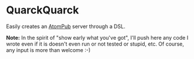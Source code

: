 QuarckQuarck
============

Easily creates an [AtomPub][] server through a DSL.


**Note:** In the spirit of "show early what you've got", I'll push here any code I wrote
even if it is doesn't even run or not tested or stupid, etc.
Of course, any input is more than welcome :-)

  [AtomPub]: http://tools.ietf.org/html/rfc5023
